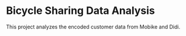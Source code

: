 # Bicycle Sharing Data Analysis
This project analyzes the encoded customer data from Mobike and Didi.
